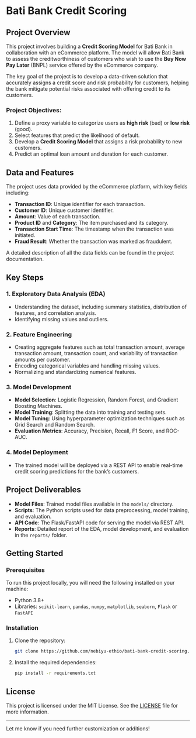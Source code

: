 # Bati Bank Credit Scoring

## Project Overview
This project involves building a **Credit Scoring Model** for Bati Bank in collaboration with an eCommerce platform. The model will allow Bati Bank to assess the creditworthiness of customers who wish to use the **Buy Now Pay Later** (BNPL) service offered by the eCommerce company.

The key goal of the project is to develop a data-driven solution that accurately assigns a credit score and risk probability for customers, helping the bank mitigate potential risks associated with offering credit to its customers.

### Project Objectives:
1. Define a proxy variable to categorize users as **high risk** (bad) or **low risk** (good).
2. Select features that predict the likelihood of default.
3. Develop a **Credit Scoring Model** that assigns a risk probability to new customers.
4. Predict an optimal loan amount and duration for each customer.

## Data and Features
The project uses data provided by the eCommerce platform, with key fields including:
- **Transaction ID**: Unique identifier for each transaction.
- **Customer ID**: Unique customer identifier.
- **Amount**: Value of each transaction.
- **Product ID** and **Category**: The item purchased and its category.
- **Transaction Start Time**: The timestamp when the transaction was initiated.
- **Fraud Result**: Whether the transaction was marked as fraudulent.

A detailed description of all the data fields can be found in the project documentation.

## Key Steps

### 1. Exploratory Data Analysis (EDA)
- Understanding the dataset, including summary statistics, distribution of features, and correlation analysis.
- Identifying missing values and outliers.

### 2. Feature Engineering
- Creating aggregate features such as total transaction amount, average transaction amount, transaction count, and variability of transaction amounts per customer.
- Encoding categorical variables and handling missing values.
- Normalizing and standardizing numerical features.

### 3. Model Development
- **Model Selection**: Logistic Regression, Random Forest, and Gradient Boosting Machines.
- **Model Training**: Splitting the data into training and testing sets.
- **Model Tuning**: Using hyperparameter optimization techniques such as Grid Search and Random Search.
- **Evaluation Metrics**: Accuracy, Precision, Recall, F1 Score, and ROC-AUC.

### 4. Model Deployment
- The trained model will be deployed via a REST API to enable real-time credit scoring predictions for the bank’s customers.

## Project Deliverables
- **Model Files**: Trained model files available in the `models/` directory.
- **Scripts**: The Python scripts used for data preprocessing, model training, and evaluation.
- **API Code**: The Flask/FastAPI code for serving the model via REST API.
- **Reports**: Detailed report of the EDA, model development, and evaluation in the `reports/` folder.

## Getting Started

### Prerequisites
To run this project locally, you will need the following installed on your machine:
- Python 3.8+
- Libraries: `scikit-learn`, `pandas`, `numpy`, `matplotlib`, `seaborn`, `Flask` or `FastAPI`

### Installation
1. Clone the repository:
   ```bash
   git clone https://github.com/nebiyu-ethio/bati-bank-credit-scoring.git
   ```
2. Install the required dependencies:
   ```bash
   pip install -r requirements.txt
   ```

## License
This project is licensed under the MIT License. See the [LICENSE](LICENSE) file for more information.

---

Let me know if you need further customization or additions!